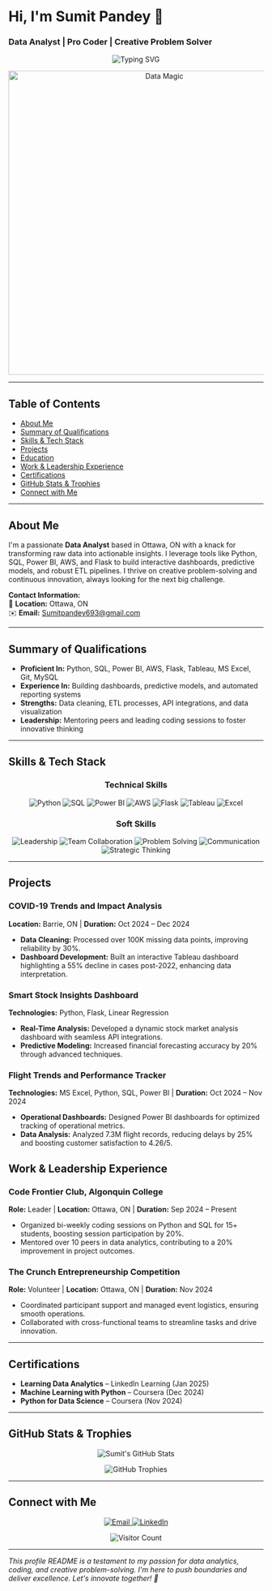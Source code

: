 <!-- ========================================================= -->
<!--                 Sumit Pandey - Data Analyst               -->
<!-- ========================================================= -->

# Hi, I'm **Sumit Pandey** 👋  
### Data Analyst | Pro Coder | Creative Problem Solver

<!-- Animated Typing Effect -->
<p align="center">
  <img src="https://readme-typing-svg.herokuapp.com?duration=3000&pause=1000&color=00BFFF&center=true&vCenter=true&lines=Data+Analyst;Python+|+SQL+|+Power+BI+|+AWS+|+Flask;Turning+Data+Into+Actionable+Insights" alt="Typing SVG" />
</p>

<!-- Hero Banner -->
<p align="center">
  <img src="https://media.giphy.com/media/2IudUHdI075HL02Pkk/giphy.gif" alt="Data Magic" width="600"/>
</p>

---

## Table of Contents
- [About Me](#about-me)
- [Summary of Qualifications](#summary-of-qualifications)
- [Skills & Tech Stack](#skills--tech-stack)
- [Projects](#projects)
- [Education](#education)
- [Work & Leadership Experience](#work--leadership-experience)
- [Certifications](#certifications)
- [GitHub Stats & Trophies](#github-stats--trophies)
- [Connect with Me](#connect-with-me)

---

## About Me
I'm a passionate **Data Analyst** based in Ottawa, ON with a knack for transforming raw data into actionable insights. I leverage tools like Python, SQL, Power BI, AWS, and Flask to build interactive dashboards, predictive models, and robust ETL pipelines. I thrive on creative problem-solving and continuous innovation, always looking for the next big challenge.

**Contact Information:**  
📍 **Location:** Ottawa, ON  
✉️ **Email:** [Sumitpandey693@gmail.com](mailto:Sumitpandey693@gmail.com)

---

## Summary of Qualifications
- **Proficient In:** Python, SQL, Power BI, AWS, Flask, Tableau, MS Excel, Git, MySQL  
- **Experience In:** Building dashboards, predictive models, and automated reporting systems  
- **Strengths:** Data cleaning, ETL processes, API integrations, and data visualization  
- **Leadership:** Mentoring peers and leading coding sessions to foster innovative thinking

---

## Skills & Tech Stack

<div align="center">
  <h3>Technical Skills</h3>
  <img src="https://img.shields.io/badge/Python-3776AB?style=for-the-badge&logo=python&logoColor=white" alt="Python"/>
  <img src="https://img.shields.io/badge/SQL-4479A1?style=for-the-badge&logo=MySQL&logoColor=white" alt="SQL"/>
  <img src="https://img.shields.io/badge/PowerBI-F2C811?style=for-the-badge&logo=powerbi&logoColor=black" alt="Power BI"/>
  <img src="https://img.shields.io/badge/AWS-232F3E?style=for-the-badge&logo=amazonaws&logoColor=white" alt="AWS"/>
  <img src="https://img.shields.io/badge/Flask-000000?style=for-the-badge&logo=flask&logoColor=white" alt="Flask"/>
  <img src="https://img.shields.io/badge/Tableau-E97627?style=for-the-badge&logo=tableau&logoColor=white" alt="Tableau"/>
  <img src="https://img.shields.io/badge/MS%20Excel-217346?style=for-the-badge&logo=microsoft-excel&logoColor=white" alt="Excel"/>
</div>

<div align="center" style="margin-top: 10px;">
  <h3>Soft Skills</h3>
  <img src="https://img.shields.io/badge/Leadership-Soft%20Skill-blue?style=for-the-badge" alt="Leadership"/>
  <img src="https://img.shields.io/badge/Team%20Collaboration-Soft%20Skill-brightgreen?style=for-the-badge" alt="Team Collaboration"/>
  <img src="https://img.shields.io/badge/Problem-Solving-Soft%20Skill-yellow?style=for-the-badge" alt="Problem Solving"/>
  <img src="https://img.shields.io/badge/Effective%20Communication-Soft%20Skill-orange?style=for-the-badge" alt="Communication"/>
  <img src="https://img.shields.io/badge/Strategic%20Thinking-Soft%20Skill-red?style=for-the-badge" alt="Strategic Thinking"/>
</div>

---

## Projects

### COVID-19 Trends and Impact Analysis  
**Location:** Barrie, ON | **Duration:** Oct 2024 – Dec 2024  
- **Data Cleaning:** Processed over 100K missing data points, improving reliability by 30%.  
- **Dashboard Development:** Built an interactive Tableau dashboard highlighting a 55% decline in cases post-2022, enhancing data interpretation.

### Smart Stock Insights Dashboard  
**Technologies:** Python, Flask, Linear Regression  
- **Real-Time Analysis:** Developed a dynamic stock market analysis dashboard with seamless API integrations.  
- **Predictive Modeling:** Increased financial forecasting accuracy by 20% through advanced techniques.

### Flight Trends and Performance Tracker  
**Technologies:** MS Excel, Python, SQL, Power BI | **Duration:** Oct 2024 – Nov 2024  
- **Operational Dashboards:** Designed Power BI dashboards for optimized tracking of operational metrics.  
- **Data Analysis:** Analyzed 7.3M flight records, reducing delays by 25% and boosting customer satisfaction to 4.26/5.



## Work & Leadership Experience

### Code Frontier Club, Algonquin College  
**Role:** Leader | **Location:** Ottawa, ON | **Duration:** Sep 2024 – Present  
- Organized bi-weekly coding sessions on Python and SQL for 15+ students, boosting session participation by 20%.  
- Mentored over 10 peers in data analytics, contributing to a 20% improvement in project outcomes.

### The Crunch Entrepreneurship Competition  
**Role:** Volunteer | **Location:** Ottawa, ON | **Duration:** Nov 2024  
- Coordinated participant support and managed event logistics, ensuring smooth operations.  
- Collaborated with cross-functional teams to streamline tasks and drive innovation.

---

## Certifications
- **Learning Data Analytics** – LinkedIn Learning (Jan 2025)  
- **Machine Learning with Python** – Coursera (Dec 2024)  
- **Python for Data Science** – Coursera (Nov 2024)

---

## GitHub Stats & Trophies

<p align="center">
  <img src="https://github-readme-stats.vercel.app/api?username=skp29&show_icons=true&theme=radical" alt="Sumit's GitHub Stats" />
</p>

<p align="center">
  <img src="https://github-readme-trophies.vercel.app/?username=skp29&theme=radical" alt="GitHub Trophies" />
</p>

---

## Connect with Me

<p align="center">
  <a href="mailto:Sumitpandey693@gmail.com">
    <img src="https://img.shields.io/badge/Email-D14836?style=for-the-badge&logo=gmail&logoColor=white" alt="Email"/>
  </a>
  <a href="https://www.linkedin.com/in/skp0209/" target="_blank">
    <img src="https://img.shields.io/badge/LinkedIn-0A66C2?style=for-the-badge&logo=linkedin&logoColor=white" alt="LinkedIn"/>
  </a>
</p>

<p align="center">
  <img src="https://hits.seeyoufarm.com/api/count/incr/badge.svg?url=https://github.com/skp29&count_bg=%237B1E7E&title_bg=%23555555&icon=github.svg&icon_color=%23E7E7E7&title=VISITS&edge_flat=false" alt="Visitor Count"/>
</p>

---

*This profile README is a testament to my passion for data analytics, coding, and creative problem-solving. I'm here to push boundaries and deliver excellence. Let's innovate together! 🚀*
